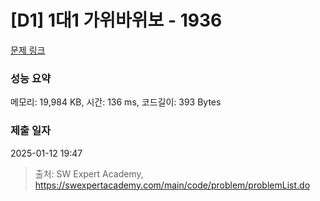 # [D1] 1대1 가위바위보 - 1936 

[문제 링크](https://swexpertacademy.com/main/code/problem/problemDetail.do?contestProbId=AV5PjKXKALcDFAUq) 

### 성능 요약

메모리: 19,984 KB, 시간: 136 ms, 코드길이: 393 Bytes

### 제출 일자

2025-01-12 19:47



> 출처: SW Expert Academy, https://swexpertacademy.com/main/code/problem/problemList.do
